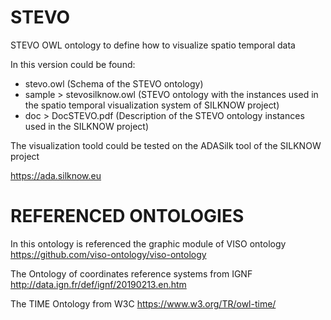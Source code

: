 # STEVO
STEVO OWL ontology to define how to visualize spatio temporal data

In this version could be found:

- stevo.owl (Schema of the STEVO ontology)
- sample > stevosilknow.owl (STEVO ontology with the instances used in the spatio temporal visualization system of SILKNOW project)
- doc > DocSTEVO.pdf (Description of the STEVO ontology instances used in the SILKNOW project)

The visualization toold could be tested on the ADASilk tool of the SILKNOW project

https://ada.silknow.eu

# REFERENCED ONTOLOGIES
In this ontology is referenced the graphic module of VISO ontology 
https://github.com/viso-ontology/viso-ontology

The Ontology of coordinates reference systems from IGNF
http://data.ign.fr/def/ignf/20190213.en.htm

The TIME Ontology from W3C
https://www.w3.org/TR/owl-time/
